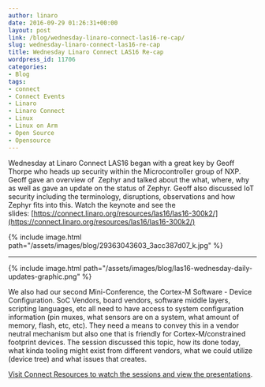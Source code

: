```yaml
---
author: linaro
date: 2016-09-29 01:26:31+00:00
layout: post
link: /blog/wednesday-linaro-connect-las16-re-cap/
slug: wednesday-linaro-connect-las16-re-cap
title: Wednesday Linaro Connect LAS16 Re-cap
wordpress_id: 11706
categories:
- Blog
tags:
- connect
- Connect Events
- Linaro
- Linaro Connect
- Linux
- Linux on Arm
- Open Source
- Opensource
---
```

Wednesday at Linaro Connect LAS16 began with a great key by Geoff Thorpe who heads up security within the Microcontroller group of NXP. Geoff gave an overview of  Zephyr and talked about the what, where, why as well as gave an update on the status of Zephyr. Geoff also discussed IoT security including the terminology, disruptions, observations and how Zephyr fits into this. Watch the keynote and see the slides: [https://connect.linaro.org/resources/las16/las16-300k2/](https://connect.linaro.org/resources/las16/las16-300k2/)

{% include image.html path="/assets/images/blog/29363043603_3acc387d07_k.jpg" %}

* * *

{% include image.html path="/assets/images/blog/las16-wednesday-daily-updates-graphic.png" %}


We also had our second Mini-Conference, the Cortex-M Software - Device Configuration. SoC Vendors, board vendors, software middle layers, scripting languages, etc all need to have access to system configuration information (pin muxes, what sensors are on a system, what amount of memory, flash, etc, etc). They need a means to convey this in a vendor neutral mechanism but also one that is friendly for Cortex-M/constrained footprint devices. The session discussed this topic, how its done today, what kinda tooling might exist from different vendors, what we could utilize (device tree) and what issues that creates.


[Visit Connect Resources to watch the sessions and view the presentations](https://connect.linaro.org/resources/las16/).
